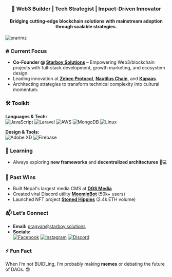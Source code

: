 <h3 align="center">🚀 Web3 Builder | Tech Strategist | Impact-Driven Innovator</h3>
<h4 align="center">Bridging cutting-edge blockchain solutions with mainstream adoption through scalable strategies.</h4>

<p align="left"> <img src="https://komarev.com/ghpvc/?username=prarimz&label=Profile%20views&color=0e75b6&style=flat" alt="prarimz" /> </p>

### 🔥 Current Focus
- **Co-Founder @ [Starboy Solutions](https://starboy.solutions)** – Empowering Web3/blockchain projects with full-stack development, growth marketing, and ecosystem design.
- Leading innovation at **[Zebec Protocol](https://zebec.io)**, **[Nautilus Chain](https://nautchain.xyz/)**, and **[Kapaas](https://kapaasnepal.com)**.
- Architecting strategies to transform technical complexity into cultural momentum.

### 🛠️ Toolkit
**Languages & Tech:**  
![JavaScript](https://img.shields.io/badge/-JavaScript-F7DF1E?logo=javascript&logoColor=black)
![Laravel](https://img.shields.io/badge/-Laravel-FF2D20?logo=laravel&logoColor=white)
![AWS](https://img.shields.io/badge/-AWS-232F3E?logo=amazonaws)
![MongoDB](https://img.shields.io/badge/-MongoDB-47A248?logo=mongodb&logoColor=white)
![Linux](https://img.shields.io/badge/-Linux-FCC624?logo=linux&logoColor=black)

**Design & Tools:**  
![Adobe XD](https://img.shields.io/badge/-XD-FF61F6?logo=adobexd)
![Firebase](https://img.shields.io/badge/-Firebase-FFCA28?logo=firebase)

### 🌱 Learning
- Always exploring **new frameworks** and **decentralized architectures** 👨💻

### 🚨 Past Wins
- Built Nepal's largest media CMS at **[DGS Media](https://dgs.com.np)**
- Created viral Discord utility **[MoominBot](https://github.com/MoominBot/MoominBot)** (50k+ users)
- Launched NFT project **[Stoned Hippies](https://stonedhippies.io/)** (2.4k ETH volume)

### 📬 Let’s Connect
- **Email:** [pragyan@starboy.solutions](mailto:pragyan@starboy.solutions)
- **Socials:**  
  [![Facebook](https://img.shields.io/badge/-Facebook-1877F2?logo=facebook)](https://fb.com/prarimz)
  [![Instagram](https://img.shields.io/badge/-Instagram-E4405F?logo=instagram)](https://instagram.com/prarimz)
  [![Discord](https://img.shields.io/badge/-Discord-5865F2?logo=discord)](https://discord.gg/jaynepal)

### ⚡ Fun Fact
When I’m not BUIDLing, I’m probably making **memes** or debating the future of DAOs. 😎
